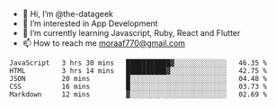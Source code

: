 - 👋 Hi, I’m @the-datageek
- 👀 I’m interested in App Development
- 🌱 I’m currently learning Javascript, Ruby, React and Flutter
- 📫 How to reach me moraaf770@gmail.com

<!---
the-datageek/the-datageek is a ✨ special ✨ repository because its `README.md` (this file) appears on your GitHub profile.
You can click the Preview link to take a look at your changes.
--->
<!--START_SECTION:waka-->

```text
JavaScript   3 hrs 30 mins   ███████████▓░░░░░░░░░░░░░   46.35 %
HTML         3 hrs 14 mins   ██████████▓░░░░░░░░░░░░░░   42.75 %
JSON         20 mins         █░░░░░░░░░░░░░░░░░░░░░░░░   04.48 %
CSS          16 mins         █░░░░░░░░░░░░░░░░░░░░░░░░   03.73 %
Markdown     12 mins         ▓░░░░░░░░░░░░░░░░░░░░░░░░   02.69 %
```

<!--END_SECTION:waka-->
